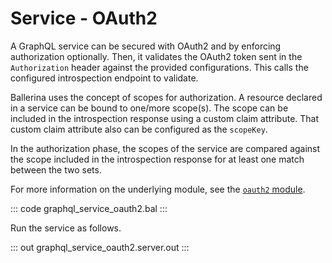 # Service - OAuth2

A GraphQL service can be secured with OAuth2 and by enforcing authorization optionally. Then, it validates the OAuth2 token sent in the `Authorization` header against the provided configurations. This calls the configured introspection endpoint to validate.

Ballerina uses the concept of scopes for authorization. A resource declared in a service can be bound to one/more scope(s). The scope can be included in the introspection response using a custom claim attribute. That custom claim attribute also can be configured as the `scopeKey`.

In the authorization phase, the scopes of the service are compared against the scope included in the introspection response for at least one match between the two sets.

For more information on the underlying module, see the [`oauth2` module](https://docs.central.ballerina.io/ballerina/oauth2/latest/).

::: code graphql_service_oauth2.bal :::

Run the service as follows.

::: out graphql_service_oauth2.server.out :::